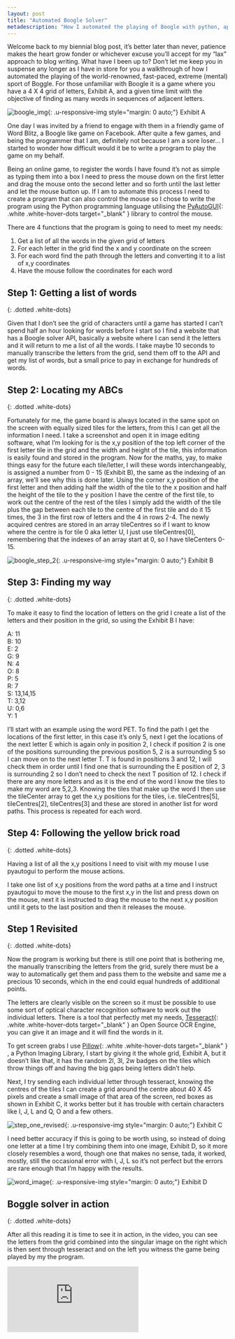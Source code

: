 ```yaml
---
layout: post
title: "Automated Boogle Solver"
metadescription: "How I automated the playing of Boogle with python, apis, image maninpulation and optical character recognition"
---
```


Welcome back to my biennial blog post, it’s better later than never, patience makes the heart grow fonder or whichever excuse you’ll accept for my “lax” approach to blog writing. What have I been up to? Don’t let me keep you in suspense any longer as I have in store for you a walkthrough of how I automated the playing of the world-renowned, fast-paced, extreme (mental) sport of Boggle. For those unfamiliar with Boogle it is a game where you have a 4 X 4 grid of letters, Exhibit A, and a given time limit with the objective of finding as many words in sequences of adjacent letters.

![boogle_img](\images\example_grid.png){: .u-responsive-img style="margin: 0 auto;"}
Exhibit A

One day I was invited by a friend to engage with them in a friendly game of Word Blitz, a Boogle like game on Facebook. After quite a few games, and being the programmer that I am, definitely not because I am a sore loser… I started to wonder how difficult would it be to write a program to play the game on my behalf.

Being an online game, to register the words I have found it’s not as simple as typing them into a box I need to press the mouse down on the first letter and drag the mouse onto the second letter and so forth until the last letter and let the mouse button up. If I am to automate this process I need to create a program that can also control the mouse so I chose to write the program using the Python programming language utilising the  [PyAutoGUI](https://pyautogui.readthedocs.io/en/latest/){: .white .white-hover-dots target="_blank" } library to control the mouse.

There are 4 functions that the program is going to need to meet my needs:

1. Get a list of all the words in the given grid of letters
2. For each letter in the grid find the x and y coordinate on the screen
3. For each word find the path through the letters and converting it to a list of x,y coordinates
4. Have the mouse follow the coordinates for each word


## Step 1: Getting a list of words
{: .dotted .white-dots}

Given that I don’t see the grid of characters until a game has started I can’t spend half an hour looking for words before I start so I find a website that has a Boogle solver API, basically a website where I can send it the letters and it will return to me a list of all the words. I take maybe 10 seconds to manually transcribe the letters from the grid, send them off to the API and get my list of words, but a small price to pay in exchange for hundreds of words.

## Step 2: Locating my ABCs
{: .dotted .white-dots}

Fortunately for me, the game board is always located in the same spot on the screen with equally sized tiles for the letters, from this I can get all the information I need. I take a screenshot and open it in image editing software, what I’m looking for is the x,y position of the top left corner of the first letter tile in the grid and the width and height of the tile, this information is easily found and stored in the program. Now for the maths, yay, to make things easy for the future each tile/letter, I will these words interchangeably, is assigned a number from 0 - 15 (Exhibit B), the same as the indexing of an array, we’ll see why this is done later. Using the corner x,y position of the first letter and then adding half the width of the tile to the x position and half the height of the tile to the y position I have the centre of the first tile, to work out the centre of the rest of the tiles I simply add the width of the tile plus the gap between each tile to the centre of the first tile and do it 15 times, the 3 in the first row of letters and the 4 in rows 2-4. The newly acquired centres are stored in an array tileCentres so if I want to know where the centre is for tile 0 aka letter U, I just use tileCentres[0], remembering that the indexes of an array start at 0, so I have tileCenters 0-15.

![boogle_step_2](\images\example_step_2.png){: .u-responsive-img style="margin: 0 auto;"}
Exhibit B  

## Step 3: Finding my way
{: .dotted .white-dots}

To make it easy to find the location of letters on the grid I create a list of the letters and their position in the grid, so using the Exhibit B I have:

A: 11  
B: 10  
E: 2  
G: 9  
N: 4  
O: 8  
P: 5  
R: 7  
S: 13,14,15   
T: 3,12  
U: 0,6  
Y: 1  

I’ll start with an example using the word PET. To find the path I get the locations of the first letter, in this case it’s only 5, next I get the locations of the next letter E which is again only in position 2, I check if position 2 is one of the positions surrounding the previous position 5, 2 is a surrounding 5 so I can move on to the next letter T. T is found in positions 3 and 12, I will check them in order until I find one that is surrounding the E position of 2, 3 is surrounding 2 so I don’t need to check the next T position of 12. I check if there are any more letters and as it is the end of the word I know the tiles to make my word are 5,2,3. Knowing the tiles that make up the word I then use the tileCenter array to get the x,y positions for the tiles, i.e. tileCentres[5], tileCentres[2], tileCentres[3] and these are stored in another list for word paths. This process is repeated for each word.


## Step 4: Following the yellow brick road
{: .dotted .white-dots}

Having a list of all the x,y positions I need to visit with my mouse I use pyautogui to perform the mouse actions.

I take one list of x,y positions from the word paths at a time and I instruct pyautogui to move the mouse to the first x,y in the list and press down on the mouse, next it is instructed to drag the mouse to the next x,y position until it gets to the last position and then it releases the mouse.

## Step 1 Revisited
{: .dotted .white-dots}

Now the program is working but there is still one point that is bothering me, the manually transcribing the letters from the grid, surely there must be a way to automatically get them and pass them to the website and same me a precious 10 seconds, which in the end could equal hundreds of additional points.

The letters are clearly visible on the screen so it must be possible to use some sort of optical character recognition software to work out the individual letters. There is a tool that perfectly met my needs, [Tesseract](https://github.com/tesseract-ocr/tesseract){: .white .white-hover-dots target="_blank" } an Open Source OCR Engine, you can give it an image and it will find the words in it. 

To get screen grabs I use [Pillow](https://pypi.org/project/Pillow/){: .white .white-hover-dots target="_blank" } , a Python Imaging Library, I start by giving it the whole grid, Exhibit A, but it doesn’t like that, it has the random 2l, 3l, 2w badges on the tiles which throw things off and having the big gaps being letters didn’t help. 

Next, I try sending each individual letter through tesseract, knowing the centres of the tiles I can create a grid around the centre about 40 X 45 pixels and create a small image of that area of the screen, red boxes as shown in Exhibit C, it works better but it has trouble with certain characters like I, J, L and Q, O and a few others.

![step_one_revised](\images\example_step_1R.png){: .u-responsive-img style="margin: 0 auto;"}
Exhibit C  

I need better accuracy if this is going to be worth using, so instead of doing one letter at a time I try combining them into one image, Exhibit D, so it more closely resembles a word, though one that makes no sense, tada, it worked, mostly, still the occasional error with I, J, L so it’s not perfect but the errors are rare enough that I’m happy with the results.

![word_image](\images\word_image.png){: .u-responsive-img style="margin: 0 auto;"}
Exhibit D  

## Boggle solver in action
{: .dotted .white-dots}

After all this reading it is time to see it in action, in the video, you can see the letters from the grid combined into the singular image on the right which is then sent through tesseract and on the left you witness the game being played by my the program.

<div class="video-container">
<iframe src="https://www.youtube.com/embed/LVwZ3Lwdr9o" title="YouTube video player" frameborder="0" allow="accelerometer; autoplay; clipboard-write; encrypted-media; gyroscope; picture-in-picture" allowfullscreen class="video"></iframe>
</div>